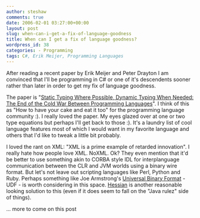 ```yaml
---
author: steshaw
comments: true
date: 2006-02-01 03:27:00+00:00
layout: post
slug: when-can-i-get-a-fix-of-language-goodness
title: When can I get a fix of language goodness?
wordpress_id: 38
categories: - Programming
tags: C#, Erik Meijer, Programming Languages
---
```


After reading a recent paper by Erik Meijer and Peter Drayton I am convinced that I'll be programming in C# or one of it's descendents sooner rather than later in order to get my fix of language goodness.

The paper is "[Static Typing Where Possible, Dynamic Typing When Needed: The End of the Cold War Between Programming Languages](http://pico.vub.ac.be/~wdmeuter/RDL04/papers/Meijer.pdf)". I think of this as "How to have your cake and eat it too" for the programming language community :). I really loved the paper. My eyes glazed over at one or two type equations but perhaps I'll get back to those :). It's a laundry list of cool language features most of which I would want in my favorite language and others that I'd like to tweak a little bit probably.

I loved the rant on XML: "XML is a prime example of retarded innovation". I really hate how people love XML. NoXML. Ok? They even mention that it'd be better to use something akin to CORBA style IDL for interplanguage communication between the CLR and JVM worlds using a binary wire format. But let's not leave out scripting languages like Perl, Python and Ruby. Perhaps something like Joe Armstrong's [Universal Binary Format](http://www.sics.se/~joe/ubf/site/home.html) - UDF - is worth considering in this space. [Hessian](http://www.caucho.com/hessian/) is another reasonable looking solution to this (even if it does seem to fall on the "Java rulez" side of things).

... more to come on this post
